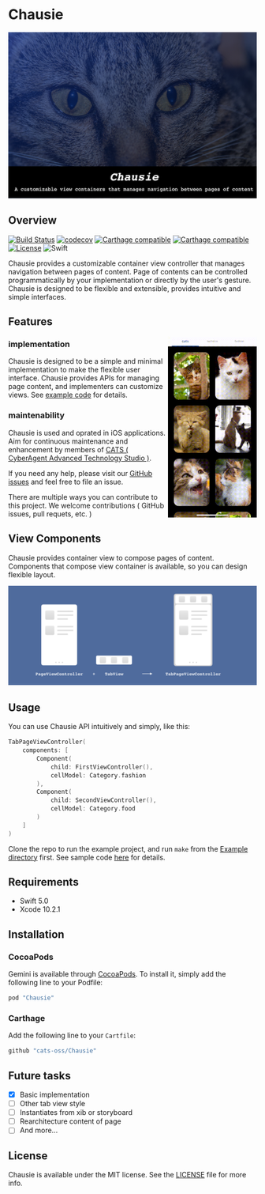 # Chausie

<p align="center">
  <img src="https://github.com/shoheiyokoyama/Assets/blob/master/Chausie/logo.png">
</p>

## Overview

[![Build Status](https://travis-ci.com/cats-oss/Chausie.svg?branch=master)](https://travis-ci.com/cats-oss/Chausie)
[![codecov](https://codecov.io/gh/cats-oss/Chausie/branch/master/graph/badge.svg)](https://codecov.io/gh/cats-oss/Chausie)
[![Carthage compatible](https://img.shields.io/badge/Carthage-compatible-green.svg)](https://github.com/Carthage/Carthage)
[![Carthage compatible](https://img.shields.io/badge/Cocoapods-compatible-brightgreen.svg)](https://cocoapods.org/pods/Chausie)
[![License](https://img.shields.io/badge/License-MIT-lightgrey.svg
)](http://mit-license.org)
![Swift](https://img.shields.io/badge/Swift-5.0-orange.svg)

Chausie provides a customizable container view controller that manages navigation between pages of content. Page of contents can be controlled programmatically by your implementation or directly by the user's gesture. Chausie is designed to be flexible and extensible, provides intuitive and simple interfaces.

## Features

<img src="https://github.com/shoheiyokoyama/Assets/blob/master/Chausie/example.gif" width=180 align="right">

### implementation

Chausie is designed to be a simple and minimal implementation to make the flexible user interface. Chausie provides APIs for managing page content, and implementers can customize views. See [example code](https://github.com/cats-oss/Chausie/tree/master/Examples/ChausieExample) for details.

### maintenability

Chausie is used and oprated in iOS applications. Aim for continuous maintenance and enhancement by members of [CATS ( CyberAgent Advanced Technology Studio )](https://github.com/cats-oss).

If you need any help, please visit our [GitHub issues](https://github.com/cats-oss/Chausie/issues) and feel free to file an issue.

There are multiple ways you can contribute to this project. We welcome contributions ( GitHub issues, pull requets, etc. )

## View Components

Chausie provides container view to compose pages of content. Components that compose view container is available, so you can design flexible layout.

<p align="center">
  <img src="https://github.com/shoheiyokoyama/Assets/blob/master/Chausie/components.png">
</p>

## Usage

You can use Chausie API intuitively and simply, like this:

```swift
TabPageViewController(
    components: [
        Component(
            child: FirstViewController(),
            cellModel: Category.fashion
        ),
        Component(
            child: SecondViewController(),
            cellModel: Category.food
        )
    ]
)
```

Clone the repo to run the example project, and run `make` from the [Example directory](https://github.com/cats-oss/Chausie/tree/master/Examples/ChausieExample) first.
See sample code [here](https://github.com/cats-oss/Chausie/tree/master/Examples/ChausieExample/ChausieExample) for details.

## Requirements

- Swift 5.0
- Xcode 10.2.1

## Installation

### CocoaPods

Gemini is available through [CocoaPods](http://cocoapods.org). To install it, simply add the following line to your Podfile:

```ruby
pod "Chausie"
```

### Carthage

Add the following line to your `Cartfile`:

```ruby
github "cats-oss/Chausie"
```

## Future tasks

- [x] Basic implementation 
- [ ] Other tab view style
- [ ] Instantiates from xib or storyboard
- [ ] Rearchitecture content of page
- [ ] And more...

## License

Chausie is available under the MIT license. See the [LICENSE](https://github.com/cats-oss/Chausie/blob/master/LICENSE) file for more info.
